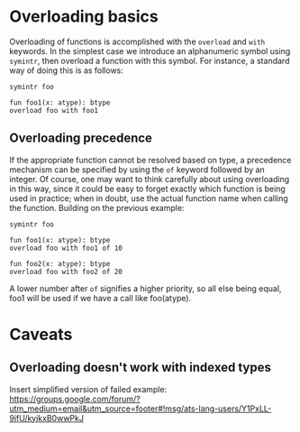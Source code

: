 # Overloading basics

Overloading of functions is accomplished with the `overload` and `with` keywords.
In the simplest case we introduce an alphanumeric symbol using `symintr`,
then overload a function with this symbol. For instance, a standard
way of doing this is as follows:

```
symintr foo

fun foo1(x: atype): btype
overload foo with foo1
```

## Overloading precedence
If the appropriate function cannot be resolved based on type, a precedence
mechanism can be specified by using the `of` keyword followed by an integer. 
Of course, one may want to think carefully
about using overloading in this way, since it could be easy to forget
exactly which function is being used in practice; when in doubt, use the
actual function name when calling the function. Building on the 
previous example:

```
symintr foo

fun foo1(x: atype): btype
overload foo with foo1 of 10

fun foo2(x: atype): btype
overload foo with foo2 of 20
```

A lower number after `of` signifies a higher priority, so all else being equal, foo1 will be used
if we have a call like foo(atype).

# Caveats

## Overloading doesn't work with indexed types

Insert simplified version of failed example:
https://groups.google.com/forum/?utm_medium=email&utm_source=footer#!msg/ats-lang-users/Y1PxLL-9jfU/kyjkxB0wwPkJ
